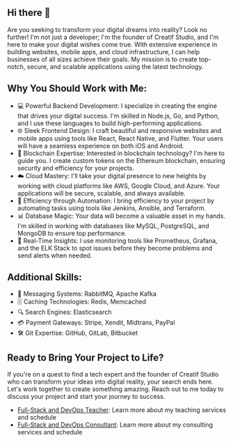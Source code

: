 ## Hi there 👋
Are you seeking to transform your digital dreams into reality? Look no further! I'm not just a developer; I'm the founder of Creatif Studio, and I'm here to make your digital wishes come true. With extensive experience in building websites, mobile apps, and cloud infrastructure, I can help businesses of all sizes achieve their goals. My mission is to create top-notch, secure, and scalable applications using the latest technology.

## Why You Should Work with Me:

- 💻 Powerful Backend Development: I specialize in creating the engine that drives your digital success. I'm skilled in Node.js, Go, and Python, and I use these languages to build high-performing applications.
- 🌐 Sleek Frontend Design: I craft beautiful and responsive websites and mobile apps using tools like React, React Native, and Flutter. Your users will have a seamless experience on both iOS and Android.
- 🧙 Blockchain Expertise: Interested in blockchain technology? I'm here to guide you. I create custom tokens on the Ethereum blockchain, ensuring security and efficiency for your projects.
- ☁️ Cloud Mastery: I'll take your digital presence to new heights by working with cloud platforms like AWS, Google Cloud, and Azure. Your applications will be secure, scalable, and always available.
- 🤖 Efficiency through Automation: I bring efficiency to your project by automating tasks using tools like Jenkins, Ansible, and Terraform.
- 📊 Database Magic: Your data will become a valuable asset in my hands. I'm skilled in working with databases like MySQL, PostgreSQL, and MongoDB to ensure top performance.
- 🚀 Real-Time Insights: I use monitoring tools like Prometheus, Grafana, and the ELK Stack to spot issues before they become problems and send alerts when needed.

## Additional Skills:

- 💌 Messaging Systems: RabbitMQ, Apache Kafka
- 🗄️ Caching Technologies: Redis, Memcached
- 🔍 Search Engines: Elasticsearch
- 💳 Payment Gateways: Stripe, Xendit, Midtrans, PayPal
- 🛠️ Git Expertise: GitHub, GitLab, Bitbucket

## Ready to Bring Your Project to Life?

If you're on a quest to find a tech expert and the founder of Creatif Studio who can transform your ideas into digital reality, your search ends here. Let's work together to create something amazing. Reach out to me today to discuss your project and start your journey to success.

- [Full-Stack and DevOps Teacher](TEACH.md): Learn more about my teaching services and schedule
- [Full-Stack and DevOps Consultant](CONSULTANT.md): Learn more about my consulting services and schedule
